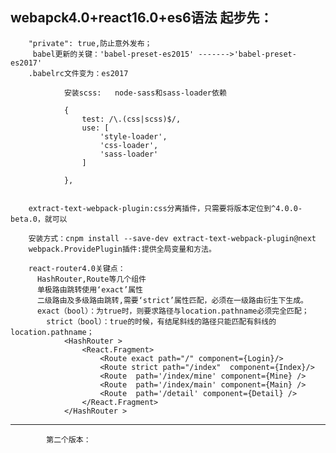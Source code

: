 webapck4.0+react16.0+es6语法 起步先：
--------------------------------------------------

		"private": true,防止意外发布；
		 babel更新的关键：'babel-preset-es2015' ------->'babel-preset-es2017'
		.babelrc文件变为：es2017
		
				安装scss:   node-sass和sass-loader依赖
		
				{
					test: /\.(css|scss)$/,
					use: [
						'style-loader',
						'css-loader',
						'sass-loader'
					]

				},
				
		
		extract-text-webpack-plugin:css分离插件，只需要将版本定位到^4.0.0-beta.0，就可以
		
		安装方式：cnpm install --save-dev extract-text-webpack-plugin@next
		webpack.ProvidePlugin插件:提供全局变量和方法。
		
		react-router4.0关键点：
		  HashRouter,Route等几个组件
		  单极路由跳转使用‘exact’属性
		  二级路由及多级路由跳转,需要‘strict’属性匹配，必须在一级路由衍生下生成。
		  exact（bool）：为true时，则要求路径与location.pathname必须完全匹配；
			strict（bool）：true的时候，有结尾斜线的路径只能匹配有斜线的location.pathname；
		  		<HashRouter >
			    	<React.Fragment>
					    <Route exact path="/" component={Login}/>
					    <Route strict path="/index"  component={Index}/>
						<Route  path='/index/mine' component={Mine} />
						<Route  path='/index/main' component={Main} />
						<Route  path='/detail' component={Detail} />
					</React.Fragment>
				</HashRouter >
				
		
_______________________________________________________________________________________________

         	第二个版本：

